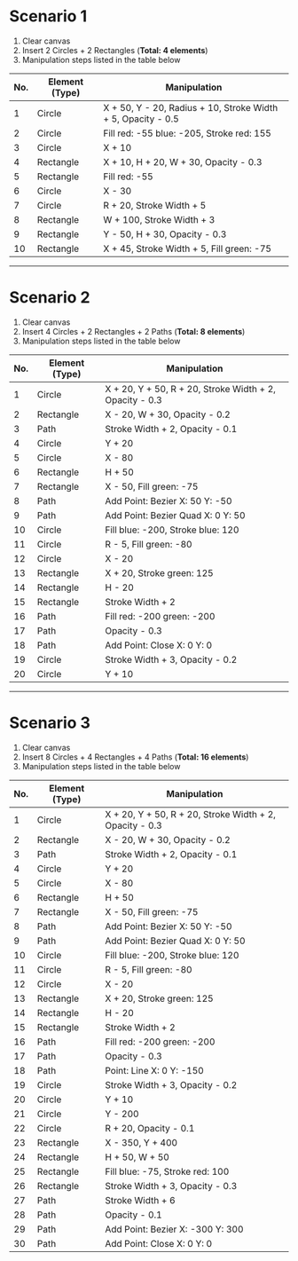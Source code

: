 # Scenario 1

1. Clear canvas
2. Insert 2 Circles + 2 Rectangles (**Total: 4 elements**)
3. Manipulation steps listed in the table below

| No. | Element (Type) | Manipulation                                                 |
| --- | -------------- | ------------------------------------------------------------ |
| 1   | Circle         | X + 50, Y - 20, Radius + 10, Stroke Width + 5, Opacity - 0.5 |
| 2   | Circle         | Fill red: -55 blue: -205, Stroke red: 155                    |
| 3   | Circle         | X + 10                                                       |
| 4   | Rectangle      | X + 10, H + 20, W + 30, Opacity - 0.3                        |
| 5   | Rectangle      | Fill red: -55                                                |
| 6   | Circle         | X - 30                                                       |
| 7   | Circle         | R + 20, Stroke Width + 5                                     |
| 8   | Rectangle      | W + 100, Stroke Width + 3                                    |
| 9   | Rectangle      | Y - 50, H + 30, Opacity - 0.3                                |
| 10  | Rectangle      | X + 45, Stroke Width + 5, Fill green: -75                    |

---

# Scenario 2

1. Clear canvas
2. Insert 4 Circles + 2 Rectangles + 2 Paths (**Total: 8 elements**)
3. Manipulation steps listed in the table below

| No. | Element (Type) | Manipulation                                            |
| --- | -------------- | ------------------------------------------------------- |
| 1   | Circle         | X + 20, Y + 50, R + 20, Stroke Width + 2, Opacity - 0.3 |
| 2   | Rectangle      | X - 20, W + 30, Opacity - 0.2                           |
| 3   | Path           | Stroke Width + 2, Opacity - 0.1                         |
| 4   | Circle         | Y + 20                                                  |
| 5   | Circle         | X - 80                                                  |
| 6   | Rectangle      | H + 50                                                  |
| 7   | Rectangle      | X - 50, Fill green: -75                                 |
| 8   | Path           | Add Point: Bezier X: 50 Y: -50                          |
| 9   | Path           | Add Point: Bezier Quad X: 0 Y: 50                       |
| 10  | Circle         | Fill blue: -200, Stroke blue: 120                       |
| 11  | Circle         | R - 5, Fill green: -80                                  |
| 12  | Circle         | X - 20                                                  |
| 13  | Rectangle      | X + 20, Stroke green: 125                               |
| 14  | Rectangle      | H - 20                                                  |
| 15  | Rectangle      | Stroke Width + 2                                        |
| 16  | Path           | Fill red: -200 green: -200                              |
| 17  | Path           | Opacity - 0.3                                           |
| 18  | Path           | Add Point: Close X: 0 Y: 0                              |
| 19  | Circle         | Stroke Width + 3, Opacity - 0.2                         |
| 20  | Circle         | Y + 10                                                  |

---

# Scenario 3

1. Clear canvas
2. Insert 8 Circles + 4 Rectangles + 4 Paths (**Total: 16 elements**)
3. Manipulation steps listed in the table below

| No. | Element (Type) | Manipulation                                            |
| --- | -------------- | ------------------------------------------------------- |
| 1   | Circle         | X + 20, Y + 50, R + 20, Stroke Width + 2, Opacity - 0.3 |
| 2   | Rectangle      | X - 20, W + 30, Opacity - 0.2                           |
| 3   | Path           | Stroke Width + 2, Opacity - 0.1                         |
| 4   | Circle         | Y + 20                                                  |
| 5   | Circle         | X - 80                                                  |
| 6   | Rectangle      | H + 50                                                  |
| 7   | Rectangle      | X - 50, Fill green: -75                                 |
| 8   | Path           | Add Point: Bezier X: 50 Y: -50                          |
| 9   | Path           | Add Point: Bezier Quad X: 0 Y: 50                       |
| 10  | Circle         | Fill blue: -200, Stroke blue: 120                       |
| 11  | Circle         | R - 5, Fill green: -80                                  |
| 12  | Circle         | X - 20                                                  |
| 13  | Rectangle      | X + 20, Stroke green: 125                               |
| 14  | Rectangle      | H - 20                                                  |
| 15  | Rectangle      | Stroke Width + 2                                        |
| 16  | Path           | Fill red: -200 green: -200                              |
| 17  | Path           | Opacity - 0.3                                           |
| 18  | Path           | Point: Line X: 0 Y: -150                                |
| 19  | Circle         | Stroke Width + 3, Opacity - 0.2                         |
| 20  | Circle         | Y + 10                                                  |
| 21  | Circle         | Y - 200                                                 |
| 22  | Circle         | R + 20, Opacity - 0.1                                   |
| 23  | Rectangle      | X - 350, Y + 400                                        |
| 24  | Rectangle      | H + 50, W + 50                                          |
| 25  | Rectangle      | Fill blue: -75, Stroke red: 100                         |
| 26  | Rectangle      | Stroke Width + 3, Opacity - 0.3                         |
| 27  | Path           | Stroke Width + 6                                        |
| 28  | Path           | Opacity - 0.1                                           |
| 29  | Path           | Add Point: Bezier X: -300 Y: 300                        |
| 30  | Path           | Add Point: Close X: 0 Y: 0                              |
